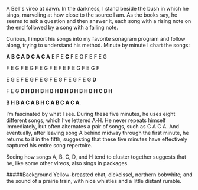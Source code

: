 A Bell's vireo at dawn. In the darkness, I stand beside the bush in which he sings, marveling at how close to the source I am. As the books say, he seems to ask a question and then answer it, each song with a rising note on the end followed by a song with a falling note. 

Curious, I import his songs into my favorite sonagram program and follow along, trying to understand his method. Minute by minute I chart the songs:

**A B C A D C A C A** E F E **C** F E G F E F E G 

F E G F E G F E G F E F E F E G F E G F 

E G E F E G F E G F E G F E G F E G **D** 

F E G **D H B H B H B H B H B H B H B H C B H** 

**B H B A C A B H C A B C A C A**.

I’m fascinated by what I see. During these five minutes, he uses eight different songs, which I’ve lettered A-H. He never repeats himself immediately, but often alternates a pair of songs, such as C A C A. And eventually, after leaving song A behind midway through the first minute, he returns to it in the fifth, suggesting that these five minutes have effectively captured his entire song repertoire. 

Seeing how songs A, B, C, D, and H tend to cluster together suggests that he, like some other vireos, also sings in packages.

#####Background
Yellow-breasted chat, dickcissel, northern bobwhite; and the sound of a prairie train, with nice whistles and a little distant rumble.
